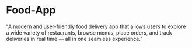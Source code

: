 # Food-App
"A modern and user-friendly food delivery app that allows users to explore a wide variety of restaurants, browse menus, place orders, and track deliveries in real time — all in one seamless experience."
